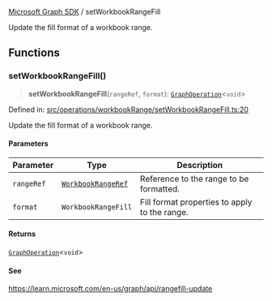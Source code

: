 [Microsoft Graph SDK](README.md) / setWorkbookRangeFill

Update the fill format of a workbook range.

## Functions

### setWorkbookRangeFill()

> **setWorkbookRangeFill**(`rangeRef`, `format`): [`GraphOperation`](GraphOperation.md#graphoperation)\<`void`\>

Defined in: [src/operations/workbookRange/setWorkbookRangeFill.ts:20](https://github.com/Future-Secure-AI/microsoft-graph/blob/main/src/operations/workbookRange/setWorkbookRangeFill.ts#L20)

Update the fill format of a workbook range.

#### Parameters

| Parameter | Type | Description |
| ------ | ------ | ------ |
| `rangeRef` | [`WorkbookRangeRef`](WorkbookRangeRef.md#workbookrangeref) | Reference to the range to be formatted. |
| `format` | `WorkbookRangeFill` | Fill format properties to apply to the range. |

#### Returns

[`GraphOperation`](GraphOperation.md#graphoperation)\<`void`\>

#### See

https://learn.microsoft.com/en-us/graph/api/rangefill-update
